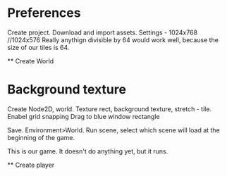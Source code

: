 # Preferences

Create project. Download and import assets. Settings - 1024x768 //1024x576 Really anythign divisible by 64 would work well, because the size of our tiles is 64.

** Create World

# Background texture

Create Node2D, world. Texture rect, background texture, stretch - tile. Enabel grid snapping Drag to blue window rectangle

Save. Environment>World. Run scene, select which scene will load at the beginning of the game.

This is our game. It doesn't do anything yet, but it runs.

** Create player
